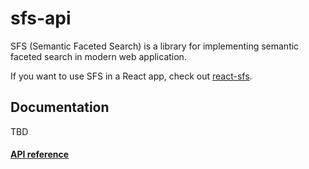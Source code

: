 # sfs-api
SFS (Semantic Faceted Search) is a library for implementing semantic faceted search in modern web application.

If you want to use SFS in a React app, check out [react-sfs](https://github.com/bouredan/react-sfs).

## Documentation
TBD

#### [API reference](https://bouredan.github.io/sfs-api/)
